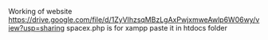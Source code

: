 Working of website <https://drive.google.com/file/d/1ZyVlhzsqMBzLgAxPwjxmweAwlp6W06wy/view?usp=sharing>
spacex.php is for xampp paste it in htdocs folder
